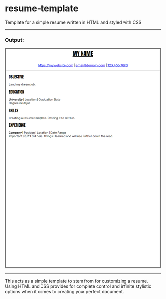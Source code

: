 # resume-template
Template for a simple resume written in HTML and styled with CSS

---

<h3>Output:</h3>

![](https://github.com/magarenzo/resume-template/blob/master/resume.png)

---

This acts as a simple template to stem from for customizing a resume. Using HTML and CSS provides for complete control and infinite stylistic options when it comes to creating your perfect document.
